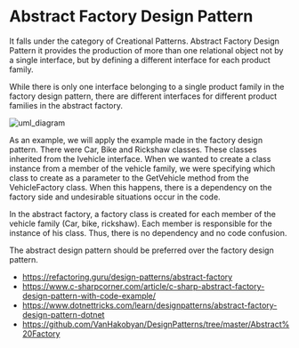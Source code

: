 # Abstract Factory Design Pattern

It falls under the category of Creational Patterns. 
Abstract Factory Design Pattern it provides the production of more than one relational object not by a single interface, but by defining a different interface for each product family.

While there is only one interface belonging to a single product family in the factory design pattern, there are different interfaces for different product families in the abstract factory.

![uml_diagram](https://user-images.githubusercontent.com/29948990/232478788-c66a5ed9-545b-4d15-bad8-e1457bea5508.png)


As an example, we will apply the example made in the factory design pattern. There were Car, Bike and Rickshaw classes. These classes inherited from the Ivehicle interface. When we wanted to create a class instance from a member of the vehicle family, we were specifying which class to create as a parameter to the GetVehicle method from the VehicleFactory class. When this happens, there is a dependency on the factory side and undesirable situations occur in the code.

In the abstract factory, a factory class is created for each member of the vehicle family (Car, bike, rickshaw). Each member is responsible for the instance of his class. Thus, there is no dependency and no code confusion.

The abstract design pattern should be preferred over the factory design pattern.


* https://refactoring.guru/design-patterns/abstract-factory
* https://www.c-sharpcorner.com/article/c-sharp-abstract-factory-design-pattern-with-code-example/
* https://www.dotnettricks.com/learn/designpatterns/abstract-factory-design-pattern-dotnet
* https://github.com/VanHakobyan/DesignPatterns/tree/master/Abstract%20Factory
